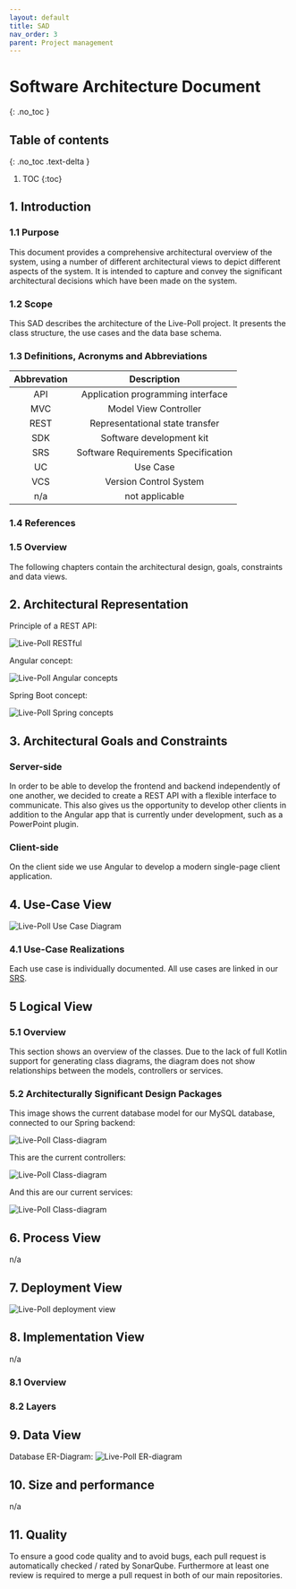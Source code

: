 ```yaml
---
layout: default
title: SAD
nav_order: 3
parent: Project management
---
```

# Software Architecture Document 
{: .no_toc }

## Table of contents
{: .no_toc .text-delta }

1. TOC
{:toc}

## 1. Introduction 
### 1.1 Purpose
This document provides a comprehensive architectural overview of the system, 
using a number of different architectural views to depict different aspects of the system. 
It is intended to capture and convey the significant architectural decisions which have been made on the system.

### 1.2 Scope
This SAD describes the architecture of the Live-Poll project. It presents the class structure, the use cases and the data base schema.

### 1.3 Definitions, Acronyms and Abbreviations

| Abbrevation | Description                            |
|:-----------:|:--------------------------------------:|
| API         | Application programming interface      |
| MVC         | Model View Controller                  |
| REST        | Representational state transfer        |
| SDK         | Software development kit               |
| SRS         | Software Requirements Specification    |
| UC          | Use Case                               |
| VCS         | Version Control System                 |
| n/a         | not applicable                         |

### 1.4 References

### 1.5 Overview
The following chapters contain the architectural design, goals, constraints and data views.
## 2. Architectural Representation
Principle of a REST API:

![Live-Poll RESTful](../media/restful.png)


Angular concept:

![Live-Poll Angular concepts](../media/angular-overview.png)

Spring Boot concept:

![Live-Poll Spring concepts](../media/spring-overview.png)

## 3. Architectural Goals and Constraints

### Server-side
In order to be able to develop the frontend and backend independently of one another, we decided to create a REST API with a flexible interface to communicate. This also gives us the opportunity to develop other clients in addition to the Angular app that is currently under development, such as a PowerPoint plugin.

### Client-side
On the client side we use Angular to develop a modern single-page client application.

## 4. Use-Case View
![Live-Poll Use Case Diagram](../media/live-poll-ucd.svg)
### 4.1 Use-Case Realizations
Each use case is individually documented. All use cases are linked in our [SRS](srs.md).
## 5 Logical View
### 5.1 Overview
This section shows an overview of the classes. Due to the lack of full Kotlin support for generating class diagrams, the diagram does not show relationships between the models, controllers or services.
### 5.2 Architecturally Significant Design Packages
This image shows the current database model for our MySQL database, connected to our Spring backend:

![Live-Poll Class-diagram](../media/class-diagram-backend.svg)

This are the current controllers:

![Live-Poll Class-diagram](../media/class-diagram-controller.svg)

And this are our current services:

![Live-Poll Class-diagram](../media/class-diagram-service.svg)
## 6. Process View
n/a
## 7. Deployment View
![Live-Poll deployment view](../media/deployment-view.svg)
## 8. Implementation View
n/a
### 8.1 Overview
### 8.2 Layers
## 9. Data View
Database ER-Diagram:
![Live-Poll ER-diagram](https://raw.githubusercontent.com/livepoll/live-poll-api/develop/media/er-diagram.svg)
## 10. Size and performance
n/a
## 11. Quality
To ensure a good code quality and to avoid bugs, each pull request is automatically checked / rated by SonarQube. Furthermore at least one review is required to merge a pull request in both of our main repositories.